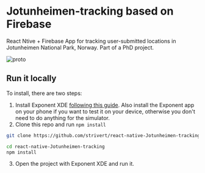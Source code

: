 # Jotunheimen-tracking based on Firebase
React Ntive + Firebase App for tracking user-submitted locations in Jotunheimen National Park, Norway. Part of a PhD project.

![proto](https://content.screencast.com/users/prageer/folders/Default/media/b2d922d4-f371-4ba0-8e56-0c0daa294df4/jotunheimen-prototype-page-001.jpg
)

## Run it locally

To install, there are two steps:

1. Install Exponent XDE [following this guide](https://docs.getexponent.com/versions/latest/introduction/installation.html).
Also install the Exponent app on your phone if you want to test it on
your device, otherwise you don't need to do anything for the simulator.
2. Clone this repo and run `npm install`
  ```bash
  git clone https://github.com/strivert/react-native-Jotunheimen-tracking.git
  
  cd react-native-Jotunheimen-tracking
  npm install
  ```
3. Open the project with Exponent XDE and run it.
